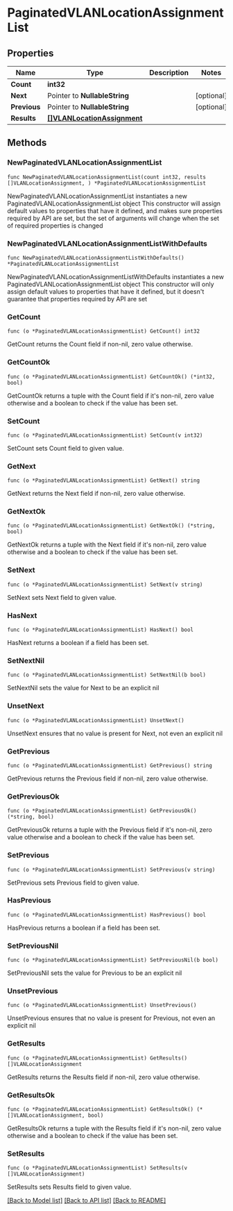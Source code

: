 # PaginatedVLANLocationAssignmentList

## Properties

Name | Type | Description | Notes
------------ | ------------- | ------------- | -------------
**Count** | **int32** |  | 
**Next** | Pointer to **NullableString** |  | [optional] 
**Previous** | Pointer to **NullableString** |  | [optional] 
**Results** | [**[]VLANLocationAssignment**](VLANLocationAssignment.md) |  | 

## Methods

### NewPaginatedVLANLocationAssignmentList

`func NewPaginatedVLANLocationAssignmentList(count int32, results []VLANLocationAssignment, ) *PaginatedVLANLocationAssignmentList`

NewPaginatedVLANLocationAssignmentList instantiates a new PaginatedVLANLocationAssignmentList object
This constructor will assign default values to properties that have it defined,
and makes sure properties required by API are set, but the set of arguments
will change when the set of required properties is changed

### NewPaginatedVLANLocationAssignmentListWithDefaults

`func NewPaginatedVLANLocationAssignmentListWithDefaults() *PaginatedVLANLocationAssignmentList`

NewPaginatedVLANLocationAssignmentListWithDefaults instantiates a new PaginatedVLANLocationAssignmentList object
This constructor will only assign default values to properties that have it defined,
but it doesn't guarantee that properties required by API are set

### GetCount

`func (o *PaginatedVLANLocationAssignmentList) GetCount() int32`

GetCount returns the Count field if non-nil, zero value otherwise.

### GetCountOk

`func (o *PaginatedVLANLocationAssignmentList) GetCountOk() (*int32, bool)`

GetCountOk returns a tuple with the Count field if it's non-nil, zero value otherwise
and a boolean to check if the value has been set.

### SetCount

`func (o *PaginatedVLANLocationAssignmentList) SetCount(v int32)`

SetCount sets Count field to given value.


### GetNext

`func (o *PaginatedVLANLocationAssignmentList) GetNext() string`

GetNext returns the Next field if non-nil, zero value otherwise.

### GetNextOk

`func (o *PaginatedVLANLocationAssignmentList) GetNextOk() (*string, bool)`

GetNextOk returns a tuple with the Next field if it's non-nil, zero value otherwise
and a boolean to check if the value has been set.

### SetNext

`func (o *PaginatedVLANLocationAssignmentList) SetNext(v string)`

SetNext sets Next field to given value.

### HasNext

`func (o *PaginatedVLANLocationAssignmentList) HasNext() bool`

HasNext returns a boolean if a field has been set.

### SetNextNil

`func (o *PaginatedVLANLocationAssignmentList) SetNextNil(b bool)`

 SetNextNil sets the value for Next to be an explicit nil

### UnsetNext
`func (o *PaginatedVLANLocationAssignmentList) UnsetNext()`

UnsetNext ensures that no value is present for Next, not even an explicit nil
### GetPrevious

`func (o *PaginatedVLANLocationAssignmentList) GetPrevious() string`

GetPrevious returns the Previous field if non-nil, zero value otherwise.

### GetPreviousOk

`func (o *PaginatedVLANLocationAssignmentList) GetPreviousOk() (*string, bool)`

GetPreviousOk returns a tuple with the Previous field if it's non-nil, zero value otherwise
and a boolean to check if the value has been set.

### SetPrevious

`func (o *PaginatedVLANLocationAssignmentList) SetPrevious(v string)`

SetPrevious sets Previous field to given value.

### HasPrevious

`func (o *PaginatedVLANLocationAssignmentList) HasPrevious() bool`

HasPrevious returns a boolean if a field has been set.

### SetPreviousNil

`func (o *PaginatedVLANLocationAssignmentList) SetPreviousNil(b bool)`

 SetPreviousNil sets the value for Previous to be an explicit nil

### UnsetPrevious
`func (o *PaginatedVLANLocationAssignmentList) UnsetPrevious()`

UnsetPrevious ensures that no value is present for Previous, not even an explicit nil
### GetResults

`func (o *PaginatedVLANLocationAssignmentList) GetResults() []VLANLocationAssignment`

GetResults returns the Results field if non-nil, zero value otherwise.

### GetResultsOk

`func (o *PaginatedVLANLocationAssignmentList) GetResultsOk() (*[]VLANLocationAssignment, bool)`

GetResultsOk returns a tuple with the Results field if it's non-nil, zero value otherwise
and a boolean to check if the value has been set.

### SetResults

`func (o *PaginatedVLANLocationAssignmentList) SetResults(v []VLANLocationAssignment)`

SetResults sets Results field to given value.



[[Back to Model list]](../README.md#documentation-for-models) [[Back to API list]](../README.md#documentation-for-api-endpoints) [[Back to README]](../README.md)


